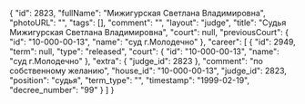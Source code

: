 {
    "id": 2823,
    "fullName": "Мижигурская Светлана Владимировна",
    "photoURL": "",
    "tags": [],
    "comment": "",
    "layout": "judge",
    "title": "Судья Мижигурская Светлана Владимировна",
    "court": null,
    "previousCourt": {
        "id": "10-000-00-13",
        "name": "суд г.Молодечно"
    },
    "career": [
        {
            "id": 2949,
            "term": null,
            "type": "released",
            "court": {
                "id": "10-000-00-13",
                "name": "суд г.Молодечно"
            },
            "extra": {
                "judge_id": 2823
            },
            "comment": "по собственному желанию",
            "house_id": "10-000-00-13",
            "judge_id": 2823,
            "position": "судья",
            "term_type": "",
            "timestamp": "1999-02-19",
            "decree_number": "99"
        }
    ]
}